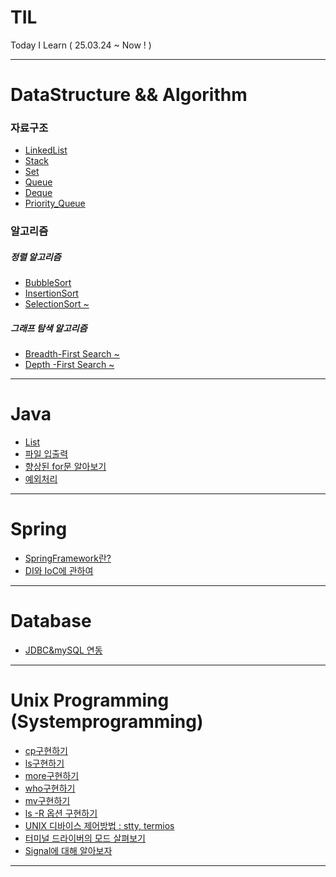 # TIL
Today I Learn ( 25.03.24 ~ Now ! )
***
# DataStructure && Algorithm
### 자료구조
* [LinkedList](https://github.com/Door-Juno/TIL/blob/main/DataStructure/LinkedList/docs/LinkedList.md)
* [Stack](https://github.com/Door-Juno/TIL/blob/main/DataStructure/Stack/docs/stack.md)
* [Set](https://github.com/Door-Juno/TIL/blob/main/DataStructure/Set/docs/Sets.md)
* [Queue](https://github.com/Door-Juno/TIL/blob/main/DataStructure/Queue/docs/Queue.md)
* [Deque](https://github.com/Door-Juno/TIL/blob/main/DataStructure/Queue/docs/Deque.md)
* [Priority_Queue](https://github.com/Door-Juno/TIL/blob/main/DataStructure/Queue/docs/PriorityQueue.md)

### 알고리즘 
##### 정렬 알고리즘
* [BubbleSort](https://github.com/Door-Juno/TIL/blob/main/Algorithm/Sort/BubbleSort/docs/BubbleSort.md)
* [InsertionSort](https://github.com/Door-Juno/TIL/blob/main/Algorithm/Sort/InsertionSort/docs/InsertionSort.md)
* [SelectionSort ~]()

##### 그래프 탐색 알고리즘
* [Breadth-First Search ~]()
* [Depth -First Search ~]()

***

# Java
* [List](https://github.com/Door-Juno/TIL/blob/main/Java/리스트/List.md)
* [파일 입출력](https://github.com/Door-Juno/TIL/blob/main/Java/파일입출력/FileIO.md)
* [향상된 for문 알아보기](https://github.com/Door-Juno/TIL/blob/main/Java/향상된반복문/For-each.md)
* [예외처리](https://github.com/Door-Juno/TIL/blob/main/Java/Exception.md)

***
# Spring
* [SpringFramework란?](https://github.com/Door-Juno/TIL/blob/main/Spring/SpringFramework%EB%9E%80%3F/Spring_Framework%EB%9E%80%20%3F.md)
* [DI와 IoC에 관하여](https://github.com/Door-Juno/TIL/blob/main/Spring/DI%2CIoC%20%EC%A0%95%EB%A6%AC/DI_IoC.md)


***
# Database
* [JDBC&mySQL 연동](https://github.com/Door-Juno/TIL/blob/main/Database/JDBC&mySQL연동/JDBC%26MySQL.md)

***
# Unix Programming (Systemprogramming)
* [cp구현하기](https://github.com/Door-Juno/TIL/blob/main/UnixProgramming/cp%20%EA%B5%AC%ED%98%84%ED%95%98%EA%B8%B0/docs/cp.md)
* [ls구현하기](https://github.com/Door-Juno/TIL/blob/main/UnixProgramming/ls%20%EA%B5%AC%ED%98%84%ED%95%98%EA%B8%B0/docs/ls.md)
* [more구현하기](https://github.com/Door-Juno/TIL/blob/main/UnixProgramming/more%20%EA%B5%AC%ED%98%84%ED%95%98%EA%B8%B0/docs/more.md)
* [who구현하기](https://github.com/Door-Juno/TIL/blob/main/UnixProgramming/who%20%EA%B5%AC%ED%98%84%ED%95%98%EA%B8%B0/docs/who.md)
* [mv구현하기](https://github.com/Door-Juno/TIL/blob/main/UnixProgramming/mv%20%EA%B5%AC%ED%98%84%ED%95%98%EA%B8%B0/docs/mv.md)
* [ls -R 옵션 구현하기](https://github.com/Door-Juno/TIL/blob/main/UnixProgramming/ls-R%20%EA%B5%AC%ED%98%84%ED%95%98%EA%B8%B0/docs/ls-R.md)
* [UNIX 디바이스 제어방법 : stty, termios](https://github.com/Door-Juno/TIL/blob/main/UnixProgramming/Unix%20devicecontrol/docs/Unix_device_control.md)
* [터미널 드라이버의 모드 살펴보기](https://github.com/Door-Juno/TIL/blob/main/UnixProgramming/Terminal_driver_mode/docs/Terminal_driver_mode.md)
* [Signal에 대해 알아보자](https://github.com/Door-Juno/TIL/blob/main/UnixProgramming/Signal/docs/Signal.md)
***